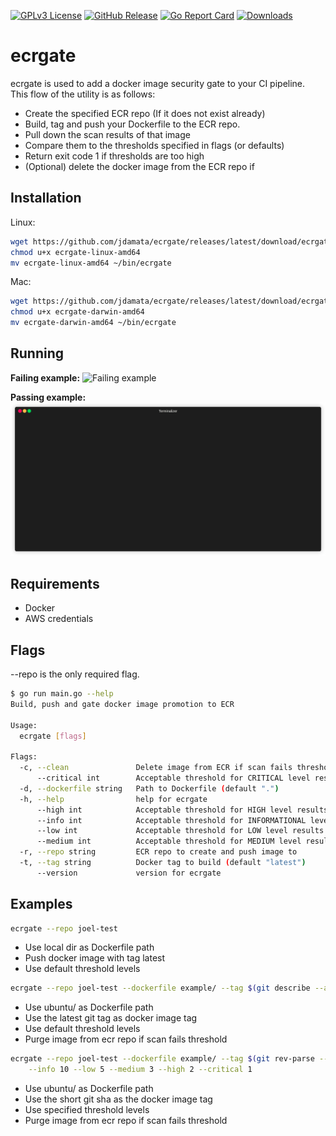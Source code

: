 [![GPLv3 License](https://img.shields.io/badge/License-GPL%20v3-yellow.svg)](https://opensource.org/licenses/)
[![GitHub Release](https://img.shields.io/github/release/jdamata/ecrgate.svg?style=flat)](https://github.com/jdamata/ecrgate/releases?sort-semver)
[![Go Report Card](https://goreportcard.com/badge/github.com/jdamata/ecrgate)](https://goreportcard.com/report/github.com/jdamata/ecrgate)
[![Downloads](https://img.shields.io/github/downloads/jdamata/ecrgate/total.svg)](https://github.com/jdamata/ecrgate/releases)

# ecrgate
ecrgate is used to add a docker image security gate to your CI pipeline.  
This flow of the utility is as follows:  
- Create the specified ECR repo (If it does not exist already)
- Build, tag and push your Dockerfile to the ECR repo. 
- Pull down the scan results of that image
- Compare them to the thresholds specified in flags (or defaults)
- Return exit code 1 if thresholds are too high
- (Optional) delete the docker image from the ECR repo if 

## Installation

Linux:
```bash
wget https://github.com/jdamata/ecrgate/releases/latest/download/ecrgate-linux-amd64
chmod u+x ecrgate-linux-amd64
mv ecrgate-linux-amd64 ~/bin/ecrgate
```

Mac:
```bash
wget https://github.com/jdamata/ecrgate/releases/latest/download/ecrgate-darwin-amd64
chmod u+x ecrgate-darwin-amd64
mv ecrgate-darwin-amd64 ~/bin/ecrgate
```

## Running

**Failing example:**
![Failing example](example/failing.gif)

**Passing example:** 
![Passing example](example/passing.gif)

## Requirements
- Docker
- AWS credentials

## Flags
--repo is the only required flag.

```bash
$ go run main.go --help
Build, push and gate docker image promotion to ECR

Usage:
  ecrgate [flags]

Flags:
  -c, --clean               Delete image from ECR if scan fails threshold
      --critical int        Acceptable threshold for CRITICAL level results
  -d, --dockerfile string   Path to Dockerfile (default ".")
  -h, --help                help for ecrgate
      --high int            Acceptable threshold for HIGH level results (default 3)
      --info int            Acceptable threshold for INFORMATIONAL level results (default 25)
      --low int             Acceptable threshold for LOW level results (default 10)
      --medium int          Acceptable threshold for MEDIUM level results (default 5)
  -r, --repo string         ECR repo to create and push image to
  -t, --tag string          Docker tag to build (default "latest")
      --version             version for ecrgate
```

## Examples
```bash
ecrgate --repo joel-test
```
- Use local dir as Dockerfile path
- Push docker image with tag latest
- Use default threshold levels

```bash
ecrgate --repo joel-test --dockerfile example/ --tag $(git describe --abbrev=0 --tags) --clean
```
- Use ubuntu/ as Dockerfile path
- Use the latest git tag as docker image tag
- Use default threshold levels
- Purge image from ecr repo if scan fails threshold

```bash
ecrgate --repo joel-test --dockerfile example/ --tag $(git rev-parse --short HEAD) --clean \
    --info 10 --low 5 --medium 3 --high 2 --critical 1
```
- Use ubuntu/ as Dockerfile path
- Use the short git sha as the docker image tag
- Use specified threshold levels
- Purge image from ecr repo if scan fails threshold